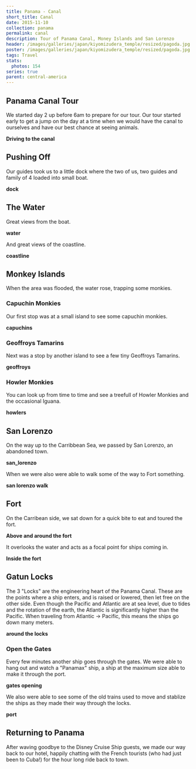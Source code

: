 ```yaml
---
title: Panama - Canal
short_title: Canal
date: 2015-11-10
collection: panama
permalink: canal
description: Tour of Panama Canal, Money Islands and San Lorenzo
header: /images/galleries/japan/kiyomizudera_temple/resized/pagoda.jpg
poster: /images/galleries/japan/kiyomizudera_temple/resized/pagoda.jpg
tags: Travel
stats:
  photos: 154
series: true
parent: central-america
---
```


## Panama Canal Tour

We started day 2 up before 6am to prepare for our tour. Our tour started early to get a jump on the day at a time when we would have the canal to ourselves and have our best chance at seeing animals.

__Driving to the canal__

## Pushing Off

Our guides took us to a little dock where the two of us, two guides and family of 4 loaded into small boat.

__dock__

## The Water

Great views from the boat.

__water__

And great views of the coastline.

__coastline__

## Monkey Islands

When the area was flooded, the water rose, trapping some monkies.

### Capuchin Monkies

Our first stop was at a small island to see some capuchin monkies.

__capuchins__

### Geoffroys Tamarins

Next was a stop by another island to see a few tiny Geoffroys Tamarins.

__geoffroys__

### Howler Monkies

You can look up from time to time and see a treefull of Howler Monkies and the occasional Iguana.

__howlers__


## San Lorenzo

On the way up to the Carribbean Sea, we passed by San Lorenzo, an abandoned town.

__san_lorenzo__

When we were also were able to walk some of the way to Fort something.

__san lorenzo walk__

## Fort

On the Carribean side, we sat down for a quick bite to eat and toured the fort.

__Above and around the fort__

It overlooks the water and acts as a focal point for ships coming in.

__Inside the fort__

## Gatun Locks

The 3 "Locks" are the engineering heart of the Panama Canal. These are the points where a ship enters, and is raised or lowered, then let free on the other side. Even though the Pacific and Atlantic are at sea level, due to tides and the rotation of the earth, the Atlantic is significantly higher than the Pacific. When traveling from Atlantic -> Pacific, this means the ships go down many meters.

__around the locks__

### Open the Gates

Every few minutes another ship goes through the gates. We were able to hang out and watch a "Panamax" ship, a ship at the maximum size able to make it through the port.

__gates opening__

We also were able to see some of the old trains used to move and stablize the ships as they made their way through the locks.

__port__

## Returning to Panama

After waving goodbye to the Disney Cruise Ship guests, we made our way back to our hotel, happily chatting with the French tourists (who had just been to Cuba!) for the hour long ride back to town.

